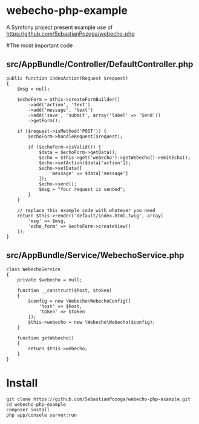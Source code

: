 webecho-php-example
===================

A Symfony project present example use of https://github.com/SebastianPozoga/webecho-php

#The most important code

## src/AppBundle/Controller/DefaultController.php
```
public function indexAction(Request $request)
{
    $msg = null;

    $echoForm = $this->createFormBuilder()
        ->add('action', 'text')
        ->add('message', 'text')
        ->add('save', 'submit', array('label' => 'Send'))
        ->getForm();

    if ($request->isMethod('POST')) {
        $echoForm->handleRequest($request);

        if ($echoForm->isValid()) {
            $data = $echoForm->getData();
            $echo = $this->get('webecho')->getWebecho()->emitEcho();
            $echo->setAction($data['action']);
            $echo->setData([
                'message' => $data['message']
            ]);
            $echo->send();
            $msg = "Your request is sended";
        }
    }

    // replace this example code with whatever you need
    return $this->render('default/index.html.twig', array(
        'msg' => $msg,
        'echo_form' => $echoForm->createView()
    ));
}
```
## src/AppBundle/Service/WebechoService.php

```
class WebechoService
{
    private $webecho = null;

    function __construct($host, $token)
    {
        $config = new \Webecho\WebechoConfig([
            'host' => $host,
            'token' => $token
        ]);
        $this->webecho = new \Webecho\Webecho($config);
    }

    function getWebecho()
    {
        return $this->webecho;
    }
}
```

# Install

```
git clone https://github.com/SebastianPozoga/webecho-php-example.git
cd webecho-php-example
composer install
php app/console server:run
```